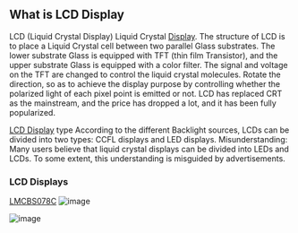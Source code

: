 ## What is LCD Display

LCD (Liquid Crystal Display) Liquid Crystal [Display](https://www.slw-ele.com/). The structure of LCD is to place a Liquid Crystal cell between two parallel Glass substrates. The lower substrate Glass is equipped with TFT (thin film Transistor), and the upper substrate Glass is equipped with a color filter. The signal and voltage on the TFT are changed to control the liquid crystal molecules. Rotate the direction, so as to achieve the display purpose by controlling whether the polarized light of each pixel point is emitted or not. LCD has replaced CRT as the mainstream, and the price has dropped a lot, and it has been fully popularized.

[LCD Display](https://www.shunlongwei.com/) type
According to the different Backlight sources, LCDs can be divided into two types: CCFL displays and LED displays.
Misunderstanding:
Many users believe that liquid crystal displays can be divided into LEDs and LCDs. To some extent, this understanding is misguided by advertisements.


### LCD Displays
[LMCBS078C](https://sites.google.com/view/lmcbs078c/)
![image](https://user-images.githubusercontent.com/78201643/132206682-c06b548f-fb43-4c01-9ffd-7e3c015c11f5.png)


![image](https://user-images.githubusercontent.com/78201643/132206374-1868c03f-f4f4-43ef-8216-78cbe8ce20b3.png)


